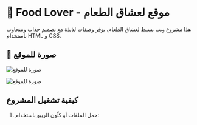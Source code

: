 # 🍔 Food Lover - موقع لعشاق الطعام  

هذا مشروع ويب بسيط لعشاق الطعام، يوفر وصفات لذيذة مع تصميم جذاب ومتجاوب باستخدام HTML و CSS.  

## 📸 صورة للموقع  
![صورة للموقع](https://raw.githubusercontent.com/mohamedelnady99/foodlover-/main/screenShots/screenshot_374.png)

![صورة للموقع](screenShots/screenshot.png)
##  كيفية تشغيل المشروع  
1. حمل الملفات أو كلّون الريبو باستخدام:  
